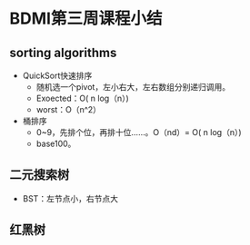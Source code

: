 # BDMI第三周课程小结

## sorting algorithms

* QuickSort快速排序
	* 随机选一个pivot，左小右大，左右数组分别递归调用。
	* Exoected：O( n log（n）)
	* worst：O（n^2）
* 桶排序
	* 0~9，先排个位，再排十位……。O（nd）= O( n log（n）)
	* base100。
## 二元搜索树

* BST：左节点小，右节点大

## 红黑树



